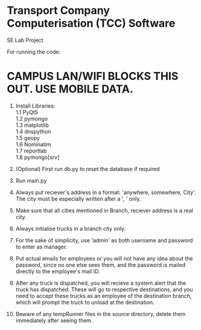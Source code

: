 # Transport Company Computerisation (TCC) Software
SE Lab Project

For running the code:

# CAMPUS LAN/WIFI BLOCKS THIS OUT. USE MOBILE DATA.

1. Install Libraries:\
    1.1 PyQt5\
    1.2 pymongo\
    1.3 matplotlib\
    1.4 dnspython\
    1.5 geopy\
    1.6 Nominatim\
    1.7 reportlab\
    1.8 pymongo[srv]

2. (Optional) First run db.py to reset the database if required

3. Run main.py

4. Always put reciever's address in a format: 'anywhere, somewhere, City'. The city must be especially written after a ', ' only.

5. Make sure that all cities mentioned in Branch, reciever address is a real city.

6. Always initialise trucks in a branch city only.

7. For the sake of simplicity, use 'admin' as both username and password to enter as manager.

8. Put actual emails for employees or you will not have any idea about the password, since no one else sees them, and the password is mailed directly to the employee's mail ID.

9. After any truck is dispatched, you will recieve a system alert that the truck has dispatched. These will go to respective destinations, and you need to accept these trucks as an employee of the destination branch, which will prompt the truck to unload at the destination.

10. Beware of any tempRunner files in the source directory, delete them immediately after seeing them.